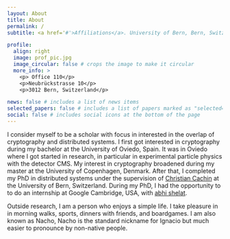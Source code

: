 ```yaml
---
layout: About
title: About
permalink: /
subtitle: <a href='#'>Affiliations</a>. University of Bern, Bern, Switzerland.

profile:
  align: right
  image: prof_pic.jpg
  image_circular: false # crops the image to make it circular
  more_info: >
    <p> Office 110</p>
    <p>Neubrückstrasse 10</p>
    <p>3012 Bern, Switzerland</p>

news: false # includes a list of news items
selected_papers: false # includes a list of papers marked as "selected={true}"
social: false # includes social icons at the bottom of the page
---
```


I consider myself to be a scholar with focus in interested in the overlap of cryptography and distributed systems. I first got interested in cryptography during my bachelor at the University of Oviedo, Spain. It was in Oviedo where I got started in research, in particular in experimental particle physics with the detector CMS. My interest in cryptography broadened during my master at the University of Copenhagen, Denmark. After that, I completed my PhD in distributed systems under the supervision of [Christian Cachin](https://crypto.unibe.ch/cc/) at the University of Bern, Switzerland. During my PhD, I had the opportunity to to do an internship at Google Cambridge, USA, with [abhi shelat](https://shelat.khoury.northeastern.edu/). 

Outside research, I am a person who enjoys a simple life. I take pleasure in in morning walks, sports, dinners with friends, and boardgames. I am also known as Nacho, Nacho is the standard nickname for Ignacio but much easier to pronounce by non-native people.


